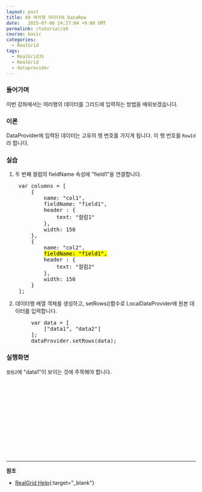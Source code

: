 ```yaml
---
layout: post
title: A9 여러행 데이터와 DataRow
date:   2015-07-06 14:27:04 +9:00 GMT
permalink: /tutorial/a9
course: basic
categories: 
  - RealGrid
tags: 
  - RealGridJS
  - RealGrid
  - dataprovider
---
```


<script type="text/javascript" src="/script/dlgrids_eval.js"></script>
<script type="text/javascript" src="/script/realgridjs.js"></script>

<script>
var gridView;
var dataProvider;
    
$(document).ready( function() {

    RealGridJS.setTrace(false);
    RealGridJS.setRootContext("/script");
    
    dataProvider = new RealGridJS.LocalDataProvider();
    gridView = new RealGridJS.GridView("realgrid");
    gridView.setDataSource(dataProvider);
    
    //두 개의 필드를 가진 배열 객체를 생성합니다.
    var fields = [
        {
            fieldName: "field1"
        },
        {
            fieldName: "field2"
        }
    ];
    //DataProvider의 setFields함수로 필드를 입력합니다.
    dataProvider.setFields(fields);

    //field1필드와 연결된 컬럼을 가진 배열 객체를 생성합니다.
    var columns = [
        {
            name: "col1",
            fieldName: "field1",
            header : {
                text: "컬럼1"
            },
            width: 150
        },
        {
            name: "col2",
            fieldName: "field2",
            header : {
                text: "컬럼2"
            },
            width: 150
        }
    ];
    //컬럼을 GridView에 입력 합니다.
    gridView.setColumns(columns);

    var data = [
        ["data1-1", "data1-2"],
        ["data2-1", "data2-2"],
        ["data3-1", "data3-2"],
        ["data4-1", "data4-2"]
    ];

    dataProvider.setRows(data);

});
</script>

### 들어가며

이번 강좌에서는 여러행의 데이터를 그리드에 입력하는 방법을 배워보겠습니다. 

### 이론

DataProvider에 입력된 데이터는 고유의 행 번호를 가지게 됩니다. 이 행 번호를 `RowId`라 합니다.

### 실습

1. 두 번째 컬럼의 fieldName 속성에 "field1"을 연결합니다.
    
    <pre class="prettyprint">
    var columns = [
        {
            name: "col1",
            fieldName: "field1",
            header : {
                text: "컬럼1"
            },
            width: 150
        },
        {
            name: "col2",
            <mark>fieldName: "field1",</mark>
            header : {
                text: "컬럼2"
            },
            width: 150
        }
    ];</pre>
2. 데이터행 배열 객체를 생성하고, setRows()함수로 LocalDataProvider에 원본 데이터를 입력합니다.
    
    <pre class="prettyprint">
        var data = [
            ["data1", "data2"]
        ];
        dataProvider.setRows(data);</pre>

### 실행화면

`컬럼2`에 "data1"이 보이는 것에 주목해야 합니다.

<div id="realgrid" style="width: 100%; height: 200px;"></div>
<p></p>


---
**참조**

* [RealGrid Help](http://help.realgrid.com){:target="_blank"}